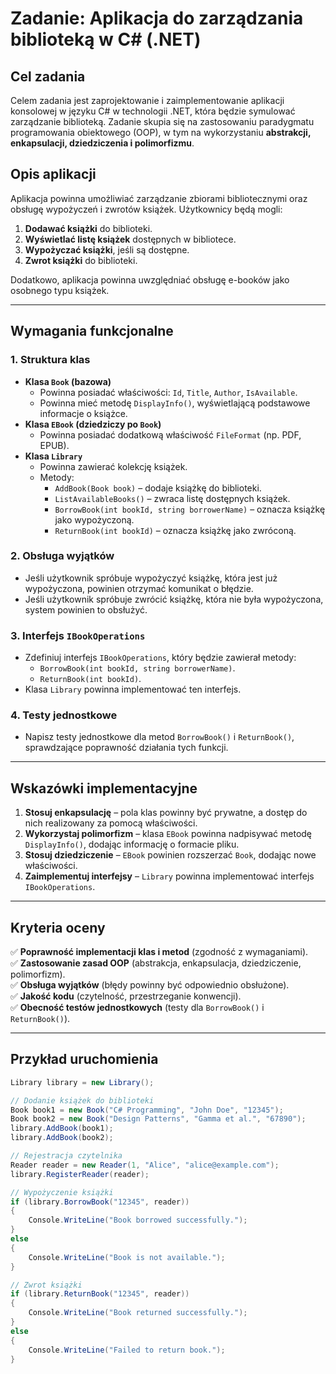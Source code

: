 # **Zadanie: Aplikacja do zarządzania biblioteką w C# (.NET)**  

## **Cel zadania**  
Celem zadania jest zaprojektowanie i zaimplementowanie aplikacji konsolowej w języku C# w technologii .NET, która będzie symulować zarządzanie biblioteką. Zadanie skupia się na zastosowaniu paradygmatu programowania obiektowego (OOP), w tym na wykorzystaniu **abstrakcji, enkapsulacji, dziedziczenia i polimorfizmu**.

## **Opis aplikacji**  
Aplikacja powinna umożliwiać zarządzanie zbiorami bibliotecznymi oraz obsługę wypożyczeń i zwrotów książek. Użytkownicy będą mogli:  
1. **Dodawać książki** do biblioteki.  
2. **Wyświetlać listę książek** dostępnych w bibliotece.  
3. **Wypożyczać książki**, jeśli są dostępne.  
4. **Zwrot książki** do biblioteki.  

Dodatkowo, aplikacja powinna uwzględniać obsługę e-booków jako osobnego typu książek.

---

## **Wymagania funkcjonalne**  

### **1. Struktura klas**
- **Klasa `Book` (bazowa)**  
  - Powinna posiadać właściwości: `Id`, `Title`, `Author`, `IsAvailable`.  
  - Powinna mieć metodę `DisplayInfo()`, wyświetlającą podstawowe informacje o książce.  
- **Klasa `EBook` (dziedziczy po `Book`)**  
  - Powinna posiadać dodatkową właściwość `FileFormat` (np. PDF, EPUB).  
- **Klasa `Library`**  
  - Powinna zawierać kolekcję książek.  
  - Metody:
    - `AddBook(Book book)` – dodaje książkę do biblioteki.
    - `ListAvailableBooks()` – zwraca listę dostępnych książek.
    - `BorrowBook(int bookId, string borrowerName)` – oznacza książkę jako wypożyczoną.
    - `ReturnBook(int bookId)` – oznacza książkę jako zwróconą.

### **2. Obsługa wyjątków**  
- Jeśli użytkownik spróbuje wypożyczyć książkę, która jest już wypożyczona, powinien otrzymać komunikat o błędzie.  
- Jeśli użytkownik spróbuje zwrócić książkę, która nie była wypożyczona, system powinien to obsłużyć.

### **3. Interfejs `IBookOperations`**  
- Zdefiniuj interfejs `IBookOperations`, który będzie zawierał metody:
  - `BorrowBook(int bookId, string borrowerName)`.
  - `ReturnBook(int bookId)`.  
- Klasa `Library` powinna implementować ten interfejs.

### **4. Testy jednostkowe**  
- Napisz testy jednostkowe dla metod `BorrowBook()` i `ReturnBook()`, sprawdzające poprawność działania tych funkcji.

---

## **Wskazówki implementacyjne**  
1. **Stosuj enkapsulację** – pola klas powinny być prywatne, a dostęp do nich realizowany za pomocą właściwości.  
2. **Wykorzystaj polimorfizm** – klasa `EBook` powinna nadpisywać metodę `DisplayInfo()`, dodając informację o formacie pliku.  
3. **Stosuj dziedziczenie** – `EBook` powinien rozszerzać `Book`, dodając nowe właściwości.  
4. **Zaimplementuj interfejsy** – `Library` powinna implementować interfejs `IBookOperations`.  

---

## **Kryteria oceny**  
✅ **Poprawność implementacji klas i metod** (zgodność z wymaganiami).  
✅ **Zastosowanie zasad OOP** (abstrakcja, enkapsulacja, dziedziczenie, polimorfizm).  
✅ **Obsługa wyjątków** (błędy powinny być odpowiednio obsłużone).  
✅ **Jakość kodu** (czytelność, przestrzeganie konwencji).  
✅ **Obecność testów jednostkowych** (testy dla `BorrowBook()` i `ReturnBook()`).  


---
## **Przykład uruchomienia**

```csharp
Library library = new Library();

// Dodanie książek do biblioteki
Book book1 = new Book("C# Programming", "John Doe", "12345");
Book book2 = new Book("Design Patterns", "Gamma et al.", "67890");
library.AddBook(book1);
library.AddBook(book2);

// Rejestracja czytelnika
Reader reader = new Reader(1, "Alice", "alice@example.com");
library.RegisterReader(reader);

// Wypożyczenie książki
if (library.BorrowBook("12345", reader))
{
    Console.WriteLine("Book borrowed successfully.");
}
else
{
    Console.WriteLine("Book is not available.");
}

// Zwrot książki
if (library.ReturnBook("12345", reader))
{
    Console.WriteLine("Book returned successfully.");
}
else
{
    Console.WriteLine("Failed to return book.");
}
```